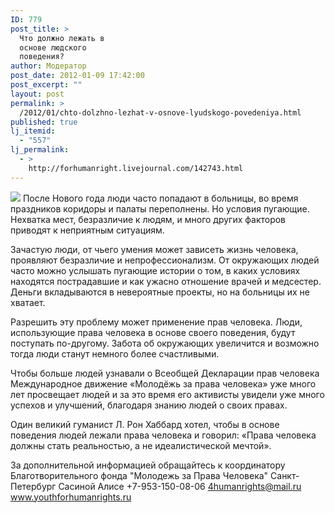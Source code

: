 ```yaml
---
ID: 779
post_title: >
  Что должно лежать в
  основе людского
  поведения?
author: Модератор
post_date: 2012-01-09 17:42:00
post_excerpt: ""
layout: post
permalink: >
  /2012/01/chto-dolzhno-lezhat-v-osnove-lyudskogo-povedeniya.html
published: true
lj_itemid:
  - "557"
lj_permalink:
  - >
    http://forhumanright.livejournal.com/142743.html
---
```

<img src="http://cs5338.vk.com/u132145096/132409092/x_5b26039f.jpg" /> После Нового года люди часто попадают в больницы, во время праздников коридоры и палаты переполнены. Но условия пугающие. Нехватка мест, безразличие к людям, и много других факторов приводят к неприятным ситуациям.

Зачастую люди, от чьего умения может зависеть жизнь человека, проявляют безразличие и непрофессионализм. От окружающих людей часто можно услышать пугающие истории о том, в каких условиях находятся пострадавшие и как ужасно отношение врачей и медсестер. Деньги вкладываются в невероятные проекты, но на больницы их не хватает. 

Разрешить эту проблему может применение прав человека. Люди, использующие права человека в основе своего поведения, будут поступать по-другому. Забота об окружающих увеличится и возможно тогда люди станут немного более счастливыми. 

Чтобы больше людей узнавали о Всеобщей Декларации прав человека Международное движение «Молодёжь за права человека» уже много лет просвещает людей и за это время его активисты увидели уже много успехов и улучшений, благодаря знанию людей о своих правах.

Один великий гуманист Л. Рон Хаббард хотел, чтобы в основе поведения людей лежали права человека и говорил: «Права человека должны стать реальностью, а не идеалистической мечтой». 

За дополнительной информацией обращайтесь к координатору
Благотворительного фонда
"Молодежь за Права Человека" Санкт-Петербург 
Сасиной Алисе 
+7-953-150-08-06 
4humanrights@mail.ru
www.youthforhumanrights.ru